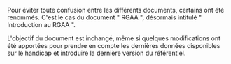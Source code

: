 Pour éviter toute confusion entre les différents documents, certains ont été renommés. C'est le cas du document " RGAA ", désormais intitulé " Introduction au RGAA ".

L'objectif du document est inchangé, même si quelques modifications ont été apportées pour prendre en compte les dernières données disponibles sur le handicap et introduire la dernière version du référentiel.
